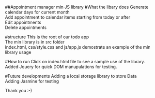 ##Appointment manager min JS library
#What the libary does
Generate calendar days for current month<br />
Add appointment to calendar items starting from today or after<br />
Edit appointments<br />
Delete appointments<br />

#structure
This is the root of our todo app<br />
The min library is in src folder<br />
index.html, css/style.css and js/app.js demostrate an example of the min library usage<br />


#How to run
Click on index.html file to see a sample use of the library.<br />
Added Jquery for quick DOM manupulations for testing.<br />

#Future developments
Adding a local storage library to store Data<br />
Adding Jasmine for testing<br />





Thank you :-)

